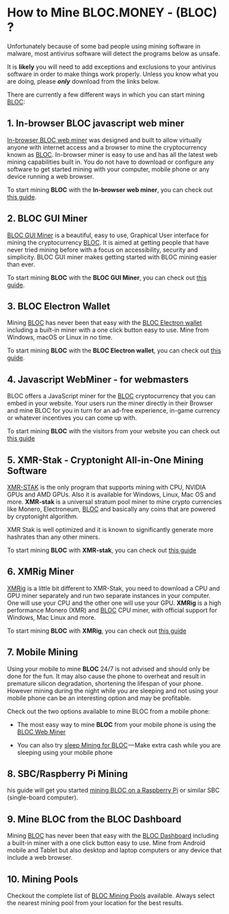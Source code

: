 # **How to Mine BLOC.MONEY - (BLOC) ?**<a name="how-to-mine"></a>

Unfortunately because of some bad people using mining software in malware, most antivirus software will detect the programs below as unsafe.

It is **likely** you will need to add exceptions and exclusions to your antivirus software in order to make things work properly. Unless you know what you are doing, please ***only*** download from the links below.

There are currently a few different ways in which you can start mining [BLOC](https://bloc.money):

## **1. In-browser BLOC javascript web miner**

[In-browser BLOC web miner](../mining/bloc-in-browser-javascript-web-miner.md) was designed and built to allow virtually anyone with internet access and a browser to mine the cryptocurrency known as [BLOC](https://bloc.money). In-browser miner is easy to use and has all the latest web mining capabilities built in. You do not have to download or configure any software to get started mining with your computer, mobile phone or any device running a web browser.

To start mining **BLOC** with the **In-browser web miner**, you can check out [this guide](../mining/bloc-in-browser-javascript-web-miner.md).

## **2. BLOC GUI Miner**

[BLOC GUI Miner](../mining/BLOC-GUI-Miner.md) is a beautiful, easy to use, Graphical User interface for mining the cryptocurrency [BLOC](https://bloc.money).
It is aimed at getting people that have never tried mining before with a focus on accessibility, security and simplicity.
BLOC GUI miner makes getting started with BLOC mining easier than ever.

To start mining **BLOC** with the **BLOC GUI Miner**, you can check out [this guide](../mining/BLOC-GUI-Miner.md).

## **3. BLOC Electron Wallet**

Mining [BLOC](https://bloc.money) has never been that easy with the [BLOC Electron wallet](../wallets/BLOC-GUI-Electron-Wallet.md) including a built-in miner with a one click button easy to use. Mine from Windows, macOS or Linux in no time.

To start mining **BLOC** with the **BLOC Electron wallet**, you can check out [this guide](../mining/mining-with-bloc-electron-wallet.md).


## **4. Javascript WebMiner - for webmasters**

BLOC offers a JavaScript miner for the [BLOC](https://bloc.money) cryptocurrency that you can embed in your website. Your users run the miner directly in their Browser and mine BLOC for you in turn for an ad-free experience, in-game currency or whatever incentives you can come up with.

To start mining **BLOC** with the visitors from your website you can check out [this guide](../mining/bloc-javascript-miner.md)

## **5. XMR-Stak - Cryptonight All-in-One Mining Software**

[XMR-STAK](../mining/XMR-Stak-index.md) is the only program that supports mining with CPU, NVIDIA GPUs and AMD GPUs. Also it is available for Windows, Linux, Mac OS and more. **XMR-stak** is a universal stratum pool miner to mine crypto currencies like Monero, Electroneum, [BLOC](https://bloc.money) and basically any coins that are powered by cryptonight algorithm.

XMR Stak is well optimized and it is known to significantly generate more hashrates than any other miners.

To start mining **BLOC** with **XMR-stak**, you can check out [this guide](../mining/XMR-Stak-index.md)

## **6. XMRig Miner**

[XMRig](../mining/XMRIG-index.md) is a little bit different to XMR-Stak, you need to download a CPU and GPU miner separately and run two separate instances in your computer. One will use your CPU and the other one will use your GPU. **XMRig** is a high performance Monero (XMR) and [BLOC](https://bloc.money) CPU miner, with official support for Windows, Mac Linux and more. 

To start mining **BLOC** with **XMRig**, you can check out [this guide](../mining/XMRIG-index.md)

## **7. Mobile Mining**

Using your mobile to mine **BLOC** 24/7 is not advised and should only be done for the fun. It may also cause the phone to overheat and result in premature silicon degradation, shortening the lifespan of your phone. However mining during the night while you are sleeping and not using your mobile phone can be an interesting option and may be profitable.

Check out the two options available to mine BLOC from a mobile phone:

* The most easy way to mine **BLOC** from your mobile phone is using the [BLOC Web Miner](../mining/bloc-in-browser-javascript-web-miner.md)

* You can also try [sleep Mining for BLOC](../mining/mobile-mining/Sleep-Mining.md) — Make extra cash while you are sleeping using your mobile phone

## **8. SBC/Raspberry Pi Mining**

his guide will get you started [mining BLOC on a Raspberry Pi](../mining/BLOC-Mining-Rasberry-Pi.md) or similar SBC (single-board computer).

## **9. Mine BLOC from the BLOC Dashboard**

Mining [BLOC](https://bloc.money) has never been that easy with the [BLOC Dashboard](../wallets/BLOC-Dashboard.md) including a built-in miner with a one click button easy to use. Mine from Android mobile and Tablet but also desktop and laptop computers or any device that include a web browser.

## **10. Mining Pools**

Checkout the complete list of [BLOC Mining Pools](../mining/Pools.md) available. Always select the nearest mining pool from your location for the best results.